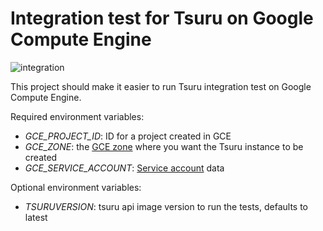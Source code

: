 # Integration test for Tsuru on Google Compute Engine

![integration](https://github.com/tsuru/integration_gce/workflows/integration/badge.svg)

This project should make it easier to run Tsuru integration test on Google Compute Engine.

Required environment variables:

- *GCE_PROJECT_ID*: ID for a project created in GCE
- *GCE_ZONE*: the [GCE zone](https://cloud.google.com/compute/docs/regions-zones/regions-zones) where you want the Tsuru instance to be created
- *GCE_SERVICE_ACCOUNT*: [Service account](https://cloud.google.com/compute/docs/access/service-accounts) data

Optional environment variables:

- *TSURUVERSION*: tsuru api image version to run the tests, defaults to latest


